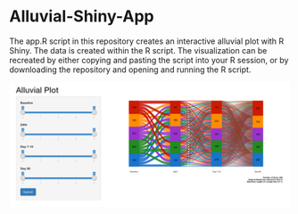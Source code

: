 # Alluvial-Shiny-App
The app.R script in this repository creates an interactive alluvial plot with R Shiny. The data is created within the R script. The visualization can be recreated by either
copying and pasting the script into your R session, or by downloading the repository and opening and running the R script. 

![Screenshot](images/alluvial.png)